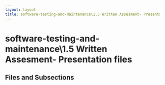 ```yaml
---
layout: layout
title: software-testing-and-maintenance\1.5 Written Assesment- Presentation files
---
```


# software-testing-and-maintenance\1.5 Written Assesment- Presentation files

## Files and Subsections

